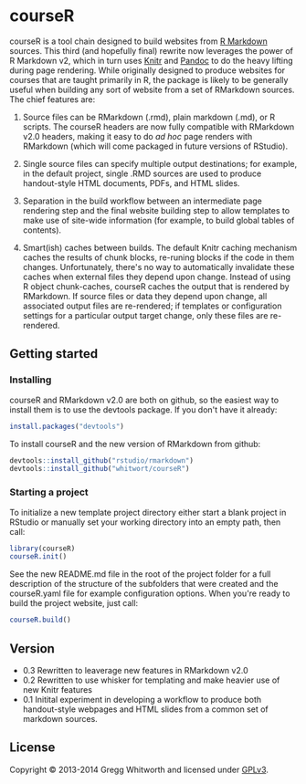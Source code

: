# courseR

courseR is a tool chain designed to build websites from [R Markdown](https://github.com/rstudio/rmarkdown) sources.  This third (and hopefully final) rewrite now leverages the power of R Markdown v2, which in turn uses [Knitr](http://yihui.name/knitr/) and [Pandoc](http://johnmacfarlane.net/pandoc/) to do the heavy lifting during page rendering.  While originally designed to produce websites for courses that are taught primarily in R, the package is likely to be generally useful when building any sort of website from a set of RMarkdown sources.  The chief features are:

1.  Source files can be RMarkdown (.rmd), plain markdown (.md), or R scripts.  The courseR headers are now fully compatible with RMarkdown v2.0 headers, making it easy to do *ad hoc* page renders with RMarkdown (which will come packaged in future versions of RStudio).

2.  Single source files can specify multiple output destinations; for example, in the default project, single .RMD sources are used to produce handout-style HTML documents, PDFs, and HTML slides.

3.  Separation in the build workflow between an intermediate page rendering step and the final website building step to allow templates to make use of site-wide information (for example, to build global tables of contents).

4.  Smart(ish) caches between builds.  The default Knitr caching mechanism caches the results of chunk blocks, re-runing blocks if the code in them changes.  Unfortunately, there's no way to automatically invalidate these caches when external files they depend upon change.  Instead of using R object chunk-caches, courseR caches the output that is rendered by RMarkdown.  If source files or data they depend upon change, all associated output files are re-rendered; if templates or configuration settings for a particular output target change, only these files are re-rendered.

## Getting started

### Installing

courseR and RMarkdown v2.0 are both on github, so the easiest way to install them is to use the devtools package.  If you don't have it already:

```r
install.packages("devtools")
```

To install courseR and the new version of RMarkdown from github:

```r
devtools::install_github("rstudio/rmarkdown")
devtools::install_github("whitwort/courseR")
```

### Starting a project

To initialize a new template project directory either start a blank project in RStudio or manually set your working directory into an empty path, then call:

```r
library(courseR)
courseR.init()
```

See the new README.md file in the root of the project folder for a full description of the structure of the subfolders that were created and the courseR.yaml file for example configuration options.  When you're ready to build the project website, just call:

```r
courseR.build()
```

## Version

* 0.3  Rewritten to leaverage new features in RMarkdown v2.0
* 0.2  Rewritten to use whisker for templating and make heavier use of new Knitr features
* 0.1  Initital experiment in developing a workflow to produce both handout-style webpages and HTML slides from a common set of markdown sources.

## License

Copyright © 2013-2014 Gregg Whitworth and licensed under [GPLv3](http://www.gnu.org/licenses/gpl-3.0.html).